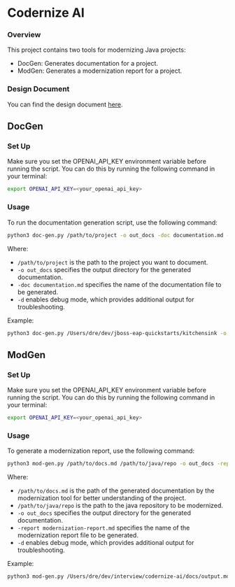 # Codernize AI

### Overview

This project contains two tools for modernizing Java projects:

- DocGen: Generates documentation for a project.
- ModGen: Generates a modernization report for a project.

### Design Document
You can find the design document [here](./design-doc.pdf).

## DocGen

### Set Up
Make sure you set the OPENAI_API_KEY environment variable before running the script. You can do this by running the following command in your terminal:

```bash
export OPENAI_API_KEY=<your_openai_api_key>
```

### Usage
To run the documentation generation script, use the following command:

```bash
python3 doc-gen.py /path/to/project -o out_docs -doc documentation.md -d
```
Where:
- `/path/to/project` is the path to the project you want to document.
- `-o out_docs` specifies the output directory for the generated documentation.
- `-doc documentation.md` specifies the name of the documentation file to be generated.
- `-d` enables debug mode, which provides additional output for troubleshooting.

Example:
```bash
python3 doc-gen.py /Users/dre/dev/jboss-eap-quickstarts/kitchensink -o out_docs -doc documentation.md -d
```


## ModGen

### Set Up
Make sure you set the OPENAI_API_KEY environment variable before running the script. You can do this by running the following command in your terminal:

```bash
export OPENAI_API_KEY=<your_openai_api_key>
```

### Usage
To generate a modernization report, use the following command:

```bash
python3 mod-gen.py /path/to/docs.md /path/to/java/repo -o out_docs -report modernization-report.md -d
```
Where:
- `/path/to/docs.md` is the path of the generated documentation by the modernization tool for better understanding of the project.
- `/path/to/java/repo` is the path to the java repository to be modernized.
- `-o out_docs` specifies the output directory for the generated documentation.
- `-report modernization-report.md` specifies the name of the modernization report file to be generated.
- `-d` enables debug mode, which provides additional output for troubleshooting.

Example:
```bash
python3 mod-gen.py /Users/dre/dev/interview/codernize-ai/docs/output.md /Users/dre/dev/jboss-eap-quickstarts/kitchensink -o out_docs -report modernization-report.md -d
```
